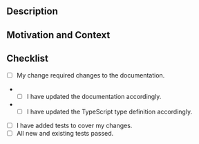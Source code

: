 <!--- Provide a general summary of your changes in the Title above. -->

## Description
<!--- Describe your changes in detail. -->

## Motivation and Context
<!--- Why do you think this pull request should be merged? -->
<!--- Does it solve a problem, in that case what problem? -->
<!--- If it fixes an open issue, please link to the issue here. -->

## Checklist
<!--- Go over all the following points, and put an `x` in all the boxes that apply. -->
<!--- If you're unsure about any of these, don't hesitate to ask. We're here to help! -->
- [ ] My change required changes to the documentation.
- - [ ] I have updated the documentation accordingly.
- - [ ] I have updated the TypeScript type definition accordingly.
- [ ] I have added tests to cover my changes.
- [ ] All new and existing tests passed.
